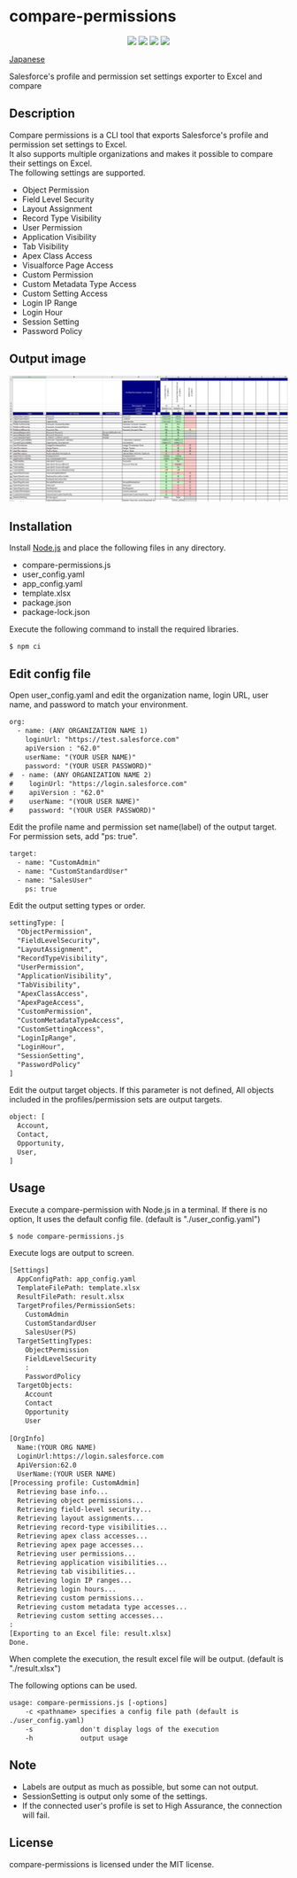 # compare-permissions
<p align="center">
  <img src="https://img.shields.io/badge/Salesforce-00a1e0.svg">
  <img src="https://img.shields.io/badge/JavaScript-yellow.svg?logo=JavaScript&logoColor=white">
  <img src="https://img.shields.io/badge/NodeJS-339933.svg?logo=Node.js&logoColor=white">
  <img src="https://img.shields.io/badge/license-MIT-blue.svg">
</p>

[Japanese](./README-ja.md)  

Salesforce's profile and permission set settings exporter to Excel and compare
## Description
Compare permissions is a CLI tool that exports Salesforce's profile and permission set settings to Excel.  
It also supports multiple organizations and makes it possible to compare their settings on Excel.  
The following settings are supported.

* Object Permission
* Field Level Security
* Layout Assignment
* Record Type Visibility
* User Permission
* Application Visibility
* Tab Visibility
* Apex Class Access
* Visualforce Page Access
* Custom Permission
* Custom Metadata Type Access
* Custom Setting Access
* Login IP Range
* Login Hour
* Session Setting
* Password Policy

## Output image
[<img src="./images/sample.png" width="600">](./images/sample.png)

## Installation
Install [Node.js](https://nodejs.org/) and place the following files in any directory.

* compare-permissions.js
* user_config.yaml
* app_config.yaml
* template.xlsx
* package.json
* package-lock.json

Execute the following command to install the required libraries.
```
$ npm ci
```

## Edit config file
Open user_config.yaml and edit the organization name, login URL, user name, and password to match your environment.
```
org:
  - name: (ANY ORGANIZATION NAME 1)
    loginUrl: "https://test.salesforce.com"
    apiVersion : "62.0"
    userName: "(YOUR USER NAME)"
    password: "(YOUR USER PASSWORD)"
#  - name: (ANY ORGANIZATION NAME 2)
#    loginUrl: "https://login.salesforce.com"
#    apiVersion : "62.0"
#    userName: "(YOUR USER NAME)"
#    password: "(YOUR USER PASSWORD)"
```

Edit the profile name and permission set name(label) of the output target. For permission sets, add "ps: true".
```
target:
  - name: "CustomAdmin"
  - name: "CustomStandardUser"
  - name: "SalesUser"
    ps: true
```

Edit the output setting types or order.
```
settingType: [
  "ObjectPermission",
  "FieldLevelSecurity",
  "LayoutAssignment",
  "RecordTypeVisibility",
  "UserPermission",
  "ApplicationVisibility",
  "TabVisibility",
  "ApexClassAccess",
  "ApexPageAccess",
  "CustomPermission",
  "CustomMetadataTypeAccess",
  "CustomSettingAccess",
  "LoginIpRange",
  "LoginHour",
  "SessionSetting",
  "PasswordPolicy"
]
```

Edit the output target objects. If this parameter is not defined, All objects included in the profiles/permission sets are output targets.
```
object: [
  Account, 
  Contact, 
  Opportunity, 
  User, 
]

```

## Usage

Execute a compare-permission with Node.js in a terminal. If there is no option, It uses the default config file. (default is "./user_config.yaml")
```
$ node compare-permissions.js
```
Execute logs are output to screen.
```
[Settings]
  AppConfigPath: app_config.yaml
  TemplateFilePath: template.xlsx
  ResultFilePath: result.xlsx
  TargetProfiles/PermissionSets:
    CustomAdmin
    CustomStandardUser
    SalesUser(PS)
  TargetSettingTypes:
    ObjectPermission
    FieldLevelSecurity
    :
    PasswordPolicy
  TargetObjects:
    Account
    Contact
    Opportunity
    User

[OrgInfo]
  Name:(YOUR ORG NAME)
  LoginUrl:https://login.salesforce.com
  ApiVersion:62.0
  UserName:(YOUR USER NAME)
[Processing profile: CustomAdmin]
  Retrieving base info...
  Retrieving object permissions...
  Retrieving field-level security...
  Retrieving layout assignments...
  Retrieving record-type visibilities...
  Retrieving apex class accesses...
  Retrieving apex page accesses...
  Retrieving user permissions...
  Retrieving application visibilities...
  Retrieving tab visibilities...
  Retrieving login IP ranges...
  Retrieving login hours...
  Retrieving custom permissions...
  Retrieving custom metadata type accesses...
  Retrieving custom setting accesses...
:
[Exporting to an Excel file: result.xlsx]
Done.
```
When complete the execution, the result excel file will be output. (default is "./result.xlsx")

The following options can be used.
```
usage: compare-permissions.js [-options]
    -c <pathname> specifies a config file path (default is ./user_config.yaml)
    -s            don't display logs of the execution
    -h            output usage
````

## Note
- Labels are output as much as possible, but some can not output.
- SessionSetting is output only some of the settings.
- If the connected user's profile is set to High Assurance, the connection will fail.

## License
compare-permissions is licensed under the MIT license.


